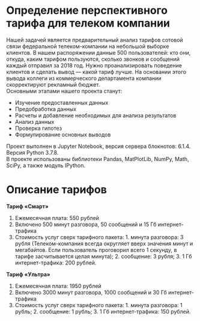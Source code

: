 # Определение перспективного тарифа для телеком компании

Нашей задачей является предварительный анализ тарифов сотовой связи федеральной телеком-компании на небольшой выборке клиентов. В нашем распоряжении данные 500 пользователей: кто они, откуда, каким тарифом пользуются, сколько звонков и сообщений каждый отправил за 2018 год. Нужно проанализировать поведение клиентов и сделать вывод — какой тариф лучше. На основании этого вывода коллеги из коммерческого департамента компании скорректируют рекламный бюджет.  
Основными этапами нашего проекта станут:  
* Изучение предоставленных данных
* Предобработка данных
* Расчеты и добавление необходимых для анализа результатов
* Анализ данных
* Проверка гипотез
* Формулирование основных выводов

Проект выполнен в Jupyter Notebook, версия сервера блокнотов: 6.1.4. Версия Python 3.7.8.  
В проекте использованы библиотеки Pandas, MatPlotLib, NumPy, Math, SciPy, а также модуль IPython. 


# Описание тарифов

**Тариф «Смарт»**

1. Ежемесячная плата: 550 рублей
2. Включено 500 минут разговора, 50 сообщений и 15 Гб интернет-трафика
3. Стоимость услуг сверх тарифного пакета: 1. минута разговора: 3 рубля (Телеком-компания всегда округляет вверх значения минут и мегабайтов. Если пользователь проговорил всего 1 секунду, в тарифе засчитывается целая минута); 2. сообщение: 3 рубля; 3. 1 Гб интернет-трафика: 200 рублей.

**Тариф «Ультра»**
1. Ежемесячная плата: 1950 рублей
2. Включено 3000 минут разговора, 1000 сообщений и 30 Гб интернет-трафика
3. Стоимость услуг сверх тарифного пакета: 1. минута разговора: 1 рубль; 2. сообщение: 1 рубль; 3. 1 Гб интернет-трафика: 150 рублей.
